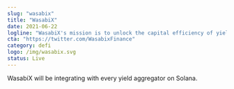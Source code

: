 ```yaml
---
slug: "wasabix"
title: "WasabiX"
date: 2021-06-22
logline: "WasabiX's mission is to unlock the capital efficiency of yield bearing tokens that are not being used. (xSushi, veCRV, yDAI, etc)"
cta: "https://twitter.com/WasabixFinance"
category: defi
logo: /img/wasabix.svg
status: Live
---
```


WasabiX will be integrating with every yield aggregator on Solana.
